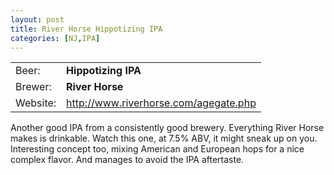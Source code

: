 ```yaml
---
layout: post
title: River Horse Hippotizing IPA
categories: [NJ,IPA]
---
```


|          |                                         |
|----------|-----------------------------------------|
| Beer:    | __Hippotizing IPA__                     |
| Brewer:  | __River Horse__                         |
| Website: | <http://www.riverhorse.com/agegate.php> |

Another good IPA from a consistently good brewery. Everything River Horse makes is drinkable. Watch this one, at 7.5% ABV, it might sneak up on you. Interesting concept too, mixing American and European hops for a nice complex flavor. And manages to avoid the IPA aftertaste.
